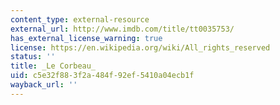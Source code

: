 ```yaml
---
content_type: external-resource
external_url: http://www.imdb.com/title/tt0035753/
has_external_license_warning: true
license: https://en.wikipedia.org/wiki/All_rights_reserved
status: ''
title: _Le Corbeau_
uid: c5e32f88-3f2a-484f-92ef-5410a04ecb1f
wayback_url: ''
---
```

